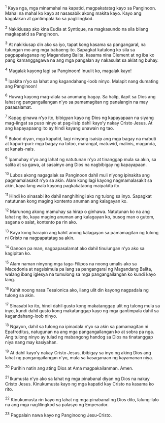 <sup>1</sup>
Kaya nga, mga minamahal na kapatid, magpakatatag kayo sa Panginoon. Mahal na mahal ko kayo at nasasabik akong makita kayo. Kayo ang kagalakan at gantimpala ko sa paglilingkod. 

<sup>2</sup>
Nakikiusap ako kina Eudia at Syntique, na magkasundo na sila bilang magkapatid sa Panginoon. 

<sup>3</sup>
At nakikiusap din ako sa iyo, tapat kong kasama sa pangangaral, na tulungan mo ang mga babaeng ito. Sapagkat katulong ko sila sa pagpapalaganap ng Magandang Balita, kasama nina Clement at ng iba ko pang kamanggagawa na ang mga pangalan ay nakasulat sa aklat ng buhay. 

<sup>4</sup>
Magalak kayong lagi sa Panginoon! Inuulit ko, magalak kayo! 

<sup>5</sup>
Ipakita nʼyo sa lahat ang kagandahang-loob ninyo. Malapit nang dumating ang Panginoon! 

<sup>6</sup>
Huwag kayong mag-alala sa anumang bagay. Sa halip, ilapit sa Dios ang lahat ng pangangailangan nʼyo sa pamamagitan ng panalangin na may pasasalamat. 

<sup>7</sup>
Kapag ginawa nʼyo ito, bibigyan kayo ng Dios ng kapayapaan na siyang mag-iingat sa puso ninyo at pag-iisip dahil kayoʼy nakay Cristo Jesus. At ang kapayapaang ito ay hindi kayang unawain ng tao. 

<sup>8</sup>
Bukod diyan, mga kapatid, lagi ninyong isaisip ang mga bagay na mabuti at kapuri-puri: mga bagay na totoo, marangal, matuwid, malinis, maganda, at kanais-nais. 

<sup>9</sup>
Ipamuhay nʼyo ang lahat ng natutunan nʼyo at tinanggap mula sa akin, sa salita at sa gawa, at sasainyo ang Dios na nagbibigay ng kapayapaan.

<sup>10</sup>
Lubos akong nagagalak sa Panginoon dahil muli nʼyong ipinakita ang pagmamalasakit nʼyo sa akin. Alam kong lagi kayong nagmamalasakit sa akin, kaya lang wala kayong pagkakataong maipakita ito. 

<sup>11</sup>
Hindi ko sinasabi ito dahil nanghihingi ako ng tulong sa inyo. Sapagkat natutunan kong maging kontento anuman ang kalagayan ko. 

<sup>12</sup>
Marunong akong mamuhay sa hirap o ginhawa. Natutunan ko na ang lahat ng ito, kaya maging anuman ang kalagayan ko, busog man o gutom, sagana o salat, kontento pa rin ako. 

<sup>13</sup>
Kaya kong harapin ang kahit anong kalagayan sa pamamagitan ng tulong ni Cristo na nagpapatatag sa akin. 

<sup>14</sup>
Ganoon pa man, nagpapasalamat ako dahil tinulungan nʼyo ako sa kagipitan ko. 

<sup>15</sup>
Alam naman ninyong mga taga-Filipos na noong umalis ako sa Macedonia at nagsisimula pa lang sa pangangaral ng Magandang Balita, walang ibang iglesya na tumulong sa mga pangangailangan ko kundi kayo lang. 

<sup>16</sup>
Kahit noong nasa Tesalonica ako, ilang ulit din kayong nagpadala ng tulong sa akin. 

<sup>17</sup>
Sinasabi ko ito, hindi dahil gusto kong makatanggap ulit ng tulong mula sa inyo, kundi dahil gusto kong makatanggap kayo ng mga gantimpala dahil sa kagandahang-loob ninyo. 

<sup>18</sup>
Ngayon, dahil sa tulong na ipinadala nʼyo sa akin sa pamamagitan ni Epafroditus, natugunan na ang mga pangangailangan ko at sobra pa nga. Ang tulong ninyo ay tulad ng mabangong handog sa Dios na tinatanggap niya nang may kasiyahan. 

<sup>19</sup>
At dahil kayoʼy nakay Cristo Jesus, ibibigay sa inyo ng aking Dios ang lahat ng pangangailangan nʼyo, mula sa kasaganaan ng kayamanan niya. 

<sup>20</sup>
Purihin natin ang ating Dios at Ama magpakailanman. Amen.

<sup>21</sup>
Ikumusta nʼyo ako sa lahat ng mga pinabanal diyan ng Dios na nakay Cristo Jesus. Kinukumusta kayo ng mga kapatid kay Cristo na kasama ko rito. 

<sup>22</sup>
Kinukumusta rin kayo ng lahat ng mga pinabanal ng Dios dito, lalung-lalo na ang mga naglilingkod sa palasyo ng Emperador. 

<sup>23</sup>
Pagpalain nawa kayo ng Panginoong Jesu-Cristo.